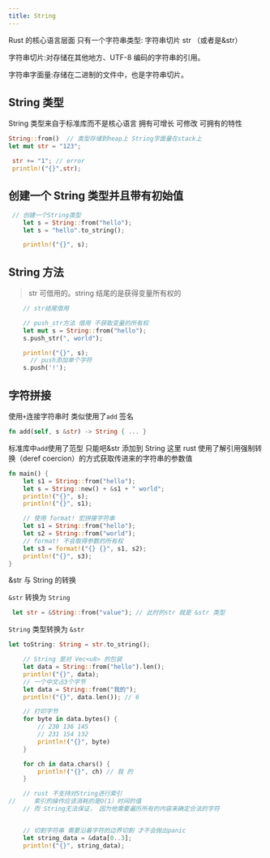```yaml
---
title: String
---
```


Rust 的核心语言层面 只有一个字符串类型: 字符串切片 str （或者是&str）

字符串切片:对存储在其他地方、UTF-8 编码的字符串的引用。

字符串字面量:存储在二进制的文件中，也是字符串切片。

## String 类型

String 类型来自于标准库而不是核心语言 拥有可增长 可修改 可拥有的特性

```rust
String::from()  // 类型存储到heap上 String字面量在stack上
let mut str = "123";

 str += "1"; // error
 println!("{}",str);
```

## 创建一个 String 类型并且带有初始值

```rust
 // 创建一个String类型
    let s = String::from("hello");
    let s = "hello".to_string();

    println!("{}", s);
```

## String 方法

> str 可借用的。string 结尾的是获得变量所有权的

```rust
    // str结尾借用

    // push_str方法 借用 不获取变量的所有权
    let mut s = String::from("hello");
    s.push_str(", world");

    println!("{}", s);
	  // push添加单个字符
    s.push('!');
```

## 字符拼接

使用`+`连接字符串时 类似使用了`add` 签名

```rust
fn add(self, s &str) -> String { ... }
```

标准库中`add`使用了范型 只能吧&str 添加到 String 这里 rust 使用了解引用强制转换（deref coercion）的方式获取传进来的字符串的参数值

```rust
fn main() {
    let s1 = String::from("hello");
    let s = String::new() + &s1 + " world";
    println!("{}", s);
    println!("{}", s1);

    // 使用 format! 宏拼接字符串
    let s1 = String::from("hello");
    let s2 = String::from("world");
  	// format! 不会取得参数的所有权
    let s3 = format!("{} {}", s1, s2);
    println!("{}", s3);
}
```

&str 与 String 的转换

`&str` 转换为 `String`

```rust
 let str = &String::from("value"); // 此时的str 就是 &str 类型
```

`String` 类型转换为 `&str`

```rust
let toString: String = str.to_string();
```

```rust
    // String 是对 Vec<u8> 的包装
    let data = String::from("hello").len();
    println!("{}", data);
    // 一个中文占3个字节
    let data = String::from("我的");
    println!("{}", data.len()); // 6

    // 打印字节
    for byte in data.bytes() {
        // 230 136 145
        // 231 154 132
        println!("{}", byte)
    }

    for ch in data.chars() {
        println!("{}", ch) // 我 的
    }

    // rust 不支持对String进行索引
//     索引的操作应该消耗的是O(1）时间的值
    // 而 String无法保证， 因为他需要遍历所有的内容来确定合法的字符


    // 切割字符串 需要沿着字符的边界切割 才不会抛出panic
    let string_data = &data[0..3];
    println!("{}", string_data);
```
